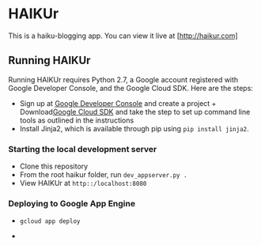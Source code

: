 # HAIKUr

This is a haiku-blogging app. You can view it live at [http://haikur.com]


## Running HAIKUr

Running HAIKUr requires Python 2.7, a Google account registered with Google Developer Console, and the Google Cloud SDK. Here are the steps:

+ Sign up at [Google Developer Console](https://console.developers.google.com/) and create a project + Download[Google Cloud SDK](https://cloud.google.com/sdk/docs/) and take the step to set up command line tools as outlined in the instructions
+ Install Jinja2, which is available through pip using ```pip install jinja2```.

### Starting the local development server
+ Clone this repository
+ From the root haikur folder, run ```dev_appserver.py .```
+ View HAIKUr at ```http::/localhost:8080```

### Deploying to Google App Engine
+ ```gcloud app deploy```
+ ```gcloud app browse
